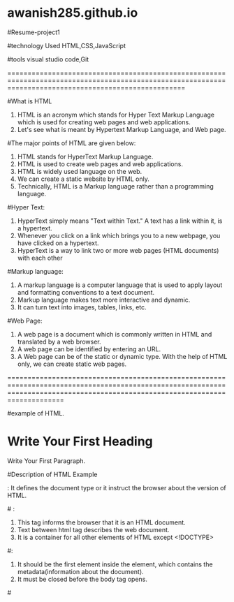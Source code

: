 # awanish285.github.io
#Resume-project1




#technology Used
HTML,CSS,JavaScript

#tools
visual studio code,Git

========================================================================================================================================================


#What is HTML
1) HTML is an acronym which stands for Hyper Text Markup Language which is used for creating web pages and web applications. 
2) Let's see what is meant by Hypertext Markup Language, and Web page.

#The major points of HTML are given below:


1) HTML stands for HyperText Markup Language.
2) HTML is used to create web pages and web applications.
3) HTML is widely used language on the web.
4) We can create a static website by HTML only.
5) Technically, HTML is a Markup language rather than a programming language.

#Hyper Text: 
1) HyperText simply means "Text within Text." A text has a link within it, is a hypertext. 
2) Whenever you click on a link which brings you to a new webpage, you have clicked on a hypertext. 
3) HyperText is a way to link two or more web pages (HTML documents) with each other


#Markup language: 
1) A markup language is a computer language that is used to apply layout and formatting conventions to a text document. 
2) Markup language makes text more interactive and dynamic. 
3) It can turn text into images, tables, links, etc.


#Web Page: 
1) A web page is a document which is commonly written in HTML and translated by a web browser. 
2) A web page can be identified by entering an URL. 
3) A Web page can be of the static or dynamic type. With the help of HTML only, we can create static web pages.

================================================================================================================================================================================

#example of HTML.

<!DOCTYPE>  
<html>  
<head>  
<title>Web page title</title>  
</head>  
<body>  
<h1>Write Your First Heading</h1>  
<p>Write Your First Paragraph.</p>  
</body>  
</html>


#Description of HTML Example

<!DOCTYPE>: It defines the document type or it instruct the browser about the version of HTML.

#<html > :

1) This tag informs the browser that it is an HTML document. 
2) Text between html tag describes the web document. 
3) It is a container for all other elements of HTML except <!DOCTYPE>


#<head>:

1) It should be the first element inside the <html> element, which contains the metadata(information about the document). 
2) It must be closed before the body tag opens.


#<title>:
 
1) As its name suggested, it is used to add title of that HTML page which appears at the top of the browser window. 
2) It must be placed inside the head tag and should close immediately. (Optional)


#<body> : 

1) Text between body tag describes the body content of the page that is visible to the end user. 
2) This tag contains the main content of the HTML document.

#<h1> : 

Text between <h1> tag describes the first level heading of the webpage.

#<p> : 

Text between <p> tag describes the paragraph of the webpage.



#Features of HTML

1) It is a very easy and simple language. It can be easily understood and modified.

2) It is very easy to make an effective presentation with HTML because it has a lot of formatting tags.

3) It is a markup language, so it provides a flexible way to design web pages along with the text.

4) It facilitates programmers to add a link on the web pages (by html anchor tag), so it enhances the interest of browsing of the user.

5) It is platform-independent because it can be displayed on any platform like Windows, Linux, and Macintosh, etc.

6) It facilitates the programmer to add Graphics, Videos, and Sound to the web pages which makes it more attractive and interactive.

7) HTML is a case-insensitive language, which means we can use tags either in lower-case or upper-case.


=================================================================================================================================================================================
#CSS:

The major points of CSS are given below:

1) CSS stands for Cascading Style Sheet.
2) CSS is used to design HTML tags.
3) CSS is a widely used language on the web.
4) HTML, CSS and JavaScript are used for web designing. It helps the web designers to apply style on HTML tags.



#What is CSS
1) CSS stands for Cascading Style Sheets. 
2) It is a style sheet language which is used to describe the look and formatting of a document written in markup language. 
3) It provides an additional feature to HTML. It is generally used with HTML to change the style of web pages and user interfaces. 
4) It can also be used with any kind of XML documents including plain XML, SVG and XUL.
5) CSS is used along with HTML and JavaScript in most websites to create user interfaces for web applications and user interfaces for many mobile applications.


#What does CSS do
1) You can add new looks to your old HTML documents.
2) You can completely change the look of your website with only a few changes in CSS code.



#Why use CSS
These are the three major benefits of CSS:

1) Solves a big problem
2) Before CSS, tags like font, color, background style, element alignments, border and size had to be repeated on every web page. 
3) This was a very long process. 
#For example: 
If you are developing a large website where fonts and color information are added on every single page, it will be become a long and expensive process. CSS was created to solve this problem. 
It was a W3C recommendation.

# 2) Saves a lot of time
CSS style definitions are saved in external CSS files so it is possible to change the entire website by changing just one file.

# 3) Provide more attributes
CSS provides more detailed attributes than plain HTML to define the look and feel of the website.


#CSS Syntax
A CSS rule set contains a selector and a declaration block.

# CSS syntax Example:

h1{color:yelow; font-size:11px;}


#Selector: 
Selector indicates the HTML element you want to style. It could be any tag like <h1>, <title> etc.


#Declaration Block: 

The declaration block can contain one or more declarations separated by a semicolon. For the above example, there are two declarations:

color: yellow;
font-size: 11 px;
Each declaration contains a property name and value, separated by a colon.

#Property: 
A Property is a type of attribute of HTML element. It could be color, border etc.

#Value: 

Values are assigned to CSS properties. In the above example, value "yellow" is assigned to color property.

======================================================================================================================================================
#javaScript:

1) JavaScript is an object-based scripting language which is lightweight and cross-platform.

2) JavaScript is not a compiled language, but it is a translated language. The JavaScript Translator (embedded in the browser) is responsible for translating the JavaScript code for the web browser.

#What is JavaScript:
1) JavaScript (js) is a light-weight object-oriented programming language which is used by several websites for scripting the webpages. 
2) It is an interpreted, full-fledged programming language that enables dynamic interactivity on websites when applied to an HTML document. 
3) It was introduced in the year 1995 for adding programs to the webpages in the Netscape Navigator browser. 
4) Since then, it has been adopted by all other graphical web browsers. With JavaScript, users can build modern web applications to interact directly without reloading the page every time. 
5) The traditional website uses js to provide several forms of interactivity and simplicity.




#Features of JavaScript
#There are following features of JavaScript:

1) All popular web browsers support JavaScript as they provide built-in execution environments.
2) JavaScript follows the syntax and structure of the C programming language. Thus, it is a structured programming language.
3) JavaScript is a weakly typed language, where certain types are implicitly cast (depending on the operation).
4) JavaScript is an object-oriented programming language that uses prototypes rather than using classes for inheritance.
5) It is a light-weighted and interpreted language.
6) It is a case-sensitive language.
7) JavaScript is supportable in several operating systems including, Windows, macOS, etc.
8) It provides good control to the users over the web browsers.

